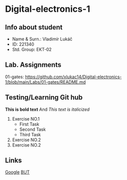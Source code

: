 # Digital-electronics-1

## Info about student

- Name & Surn.: Vladimír Lukáč
- ID: 221340
- Std. Group: EKT-02

## Lab. Assignments

01-gates: https://github.com/xlukac14/Digital-electronics-1/blob/main/Labs/01-gates/README.md

## Testing/Learning Git hub

**This is bold text** And
*This text is italicized*

1. Exercise NO.1
   - First Task
   - Second Task
   - Third Task
2. Exercise NO.2
3. Exercise NO.2

## Links

[Google](https://www.google.com)
[BUT](https://www.vutbr.cz/)

